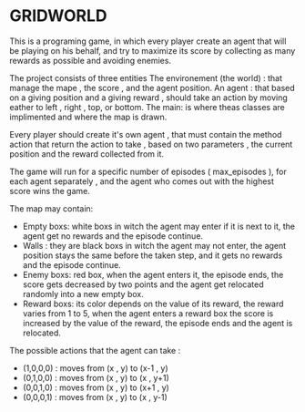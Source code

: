 # GRIDWORLD
This is a programing game, in which every player create an agent that will be playing on his behalf, and try to maximize its score by collecting as many rewards as possible and avoiding enemies.

The project consists of three entities 
The environement (the world) : that manage the mape , the score , and the agent position.
An agent : that based on a giving position and a giving reward , should take an action by moving eather to left , right , top, or bottom.
The main: is where theas classes are implimented and where the map is drawn.

Every player should create it's own agent , that must contain the method action that return the action to take , based on two parameters , the current position and the reward collected from it.

The game will run for a specific number of episodes ( max_episodes ), for each agent separately , and the agent who comes out with the highest score wins the game.

The map may contain:
  - Empty boxs: white boxs in witch the agent may enter if it is next to it, the agent get no rewards and the episode continue.
  - Walls : they are black boxs in witch the agent may not enter, the agent position stays the same before the taken step, and it gets no rewards and the episode continue.
  - Enemy boxs: red box, when the agent enters it, the episode ends, the score gets decreased by two points and the agent get relocated randomly into a new empty box.
  - Reward boxs: its color depends on the value of its reward, the reward varies from 1 to 5, when the agent enters a reward box the score is increased by the value of the reward, the episode ends and the agent is relocated.
 

The possible actions that the agent can take :
  - (1,0,0,0) : moves from (x , y) to (x-1 , y)
  - (0,1,0,0) : moves from (x , y) to (x , y+1)
  - (0,0,1,0) : moves from (x , y) to (x+1 , y)
  - (0,0,0,1) : moves from (x , y) to (x , y-1)
